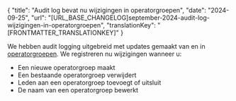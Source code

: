 {
  "title": "Audit log bevat nu wijzigingen in operatorgroepen",
  "date": "2024-09-25",
  "url": "[URL_BASE_CHANGELOG]september-2024-audit-log-wijzigingen-in-operatorgroepen",
  "translationKey": "[FRONTMATTER_TRANSLATIONKEY]"
}

We hebben audit logging uitgebreid met updates gemaakt van en in [operatorgroepen]([LINK_URL_1]). We registreren nu wijzigingen wanneer u:
- Een nieuwe operatorgroep maakt
- Een bestaande operatorgroep verwijdert
- Leden aan een operatorgroep toevoegt of uitsluit
- De naam van een operatorgroep bewerkt
